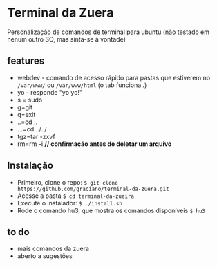 Terminal da Zuera
=================

Personalização de comandos de terminal para ubuntu (não testado em nenum outro SO, mas sinta-se  à vontade)

## features
* webdev - comando de acesso rápido para pastas que estiverem no `/var/www/` ou `/var/www/html` (o tab funciona *.*)
* yo - responde "yo yo!"
* s = sudo
* g=git
* q=exit
* ..=cd ..
* ...=cd ../../
* tgz=tar -zxvf
* rm=rm -i  **// confirmação antes de deletar um arquivo**

## Instalação
* Primeiro, clone o repo:
`$ git clone https://github.com/graciano/terminal-da-zuera.git`
* Acesse a pasta
`$ cd terminal-da-zueira`
* Execute o instalador:
`$ ./install.sh`
* Rode o comando hu3, que mostra os comandos disponíveis
`$ hu3`

## to do
* mais comandos da zuera
* aberto a sugestões
